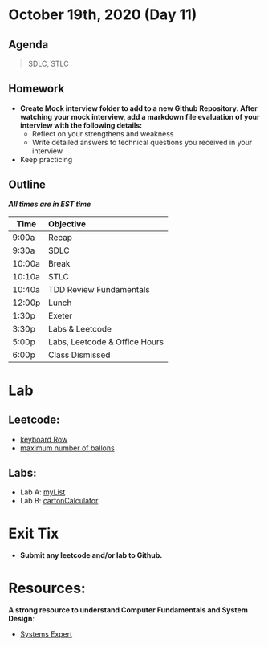 # October 19th, 2020 (Day 11)

## Agenda
> SDLC, STLC 

## Homework 
- **Create Mock interview folder to add to a new Github Repository. After watching your mock interview, add a markdown file evaluation of your interview with the following details:**
  - Reflect on your strengthens and weakness
  - Write detailed answers to technical questions you received in your interview
- Keep practicing

## Outline
_**All times are in EST time**_

| Time   | Objective                        |
| -------|:---------------------------------|
| 9:00a  | Recap                            |
| 9:30a  | SDLC                             |    
| 10:00a | Break                            |
| 10:10a | STLC                             |
| 10:40a | TDD Review Fundamentals          |
| 12:00p | Lunch                            |
| 1:30p  | Exeter                           | 
| 3:30p  | Labs & Leetcode                  |
| 5:00p  | Labs, Leetcode & Office Hours    |
| 6:00p  | Class Dismissed                  |

# Lab
  ## Leetcode:
  - [keyboard Row](https://leetcode.com/problems/keyboard-row/)
  - [maximum number of ballons](https://leetcode.com/problems/maximum-number-of-balloons/)

  ## Labs:
  - Lab A: [myList](../labs/mylist.md)
  - Lab B: [cartonCalculator](../labs/cartonCalculator.md)

# Exit Tix 
  - **Submit any leetcode and/or lab to Github.**

# Resources:
**A strong resource to understand Computer Fundamentals and System Design**:
- [Systems Expert](https://www.algoexpert.io/systems/product)